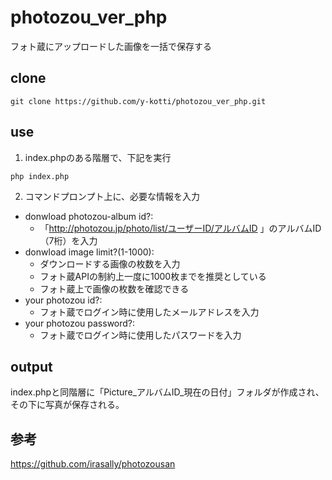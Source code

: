 # photozou_ver_php

フォト蔵にアップロードした画像を一括で保存する

## clone
```
git clone https://github.com/y-kotti/photozou_ver_php.git
```

## use
1. index.phpのある階層で、下記を実行
```
php index.php
```

2. コマンドプロンプト上に、必要な情報を入力
- donwload photozou-album id?:
  - 「http://photozou.jp/photo/list/ユーザーID/アルバムID 」のアルバムID（7桁）を入力
- donwload image limit?(1-1000):
  - ダウンロードする画像の枚数を入力
  - フォト蔵APIの制約上一度に1000枚までを推奨としている
  - フォト蔵上で画像の枚数を確認できる
- your photozou id?:
  - フォト蔵でログイン時に使用したメールアドレスを入力
- your photozou password?:
  - フォト蔵でログイン時に使用したパスワードを入力

## output
index.phpと同階層に「Picture_アルバムID_現在の日付」フォルダが作成され、
その下に写真が保存される。

## 参考
https://github.com/irasally/photozousan
